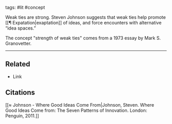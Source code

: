 tags: #lit #concept 

Weak ties are strong. Steven Johnson suggests that weak ties help promote [[¶ Expatation|exaptation]] of ideas, and  force encounters with alternative “idea spaces.” 

The concept "strength of weak ties" comes from a 1973 essay by Mark S. Granovetter. 


---
## Related
- Link

## Citations
[[≈ Johnson - Where Good Ideas Come From|Johnson, Steven. Where Good Ideas Come from: The Seven Patterns of Innovation. London: Penguin, 2011.]]
